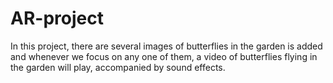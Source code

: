 # AR-project
In this project, there are several images of butterflies in the garden is added and whenever we focus on any one of them, a video of butterflies flying in the garden will play, accompanied by sound effects.
